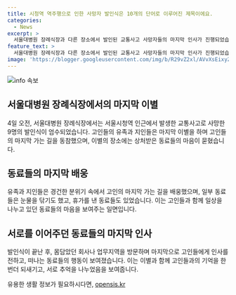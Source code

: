 ```yaml
---
title: 시청역 역주행으로 인한 사망자 발인식은 10개의 단어로 이루어진 제목이에요.
categories:
  - News
excerpt: >
  서울대병원 장례식장과 다른 장소에서 발인된 교통사고 사망자들의 마지막 인사가 진행되었습니다. 서울대병원에서는 시중은행 직원 4명과 서울 대형병원 용역업체 동료 3명의 발인식이 엄수되었고, 세브란스병원 신촌장례식장과 국립중앙의료원에서도 다른 희생자들의 발인식이 이뤄졌습니다. 사후에도 동료들의 추모가 이어지며, 한 시민은 희생자들 모두 그곳에서는 아프지 않고 편히 쉬었으면 한다고 말했습니다.
feature_text: >
  서울대병원 장례식장과 다른 장소에서 발인된 교통사고 사망자들의 마지막 인사가 진행되었습니다. 서울대병원에서는 시중은행 직원 4명과 서울 대형병원 용역업체 동료 3명의 발인식이 엄수되었고, 세브란스병원 신촌장례식장과 국립중앙의료원에서도 다른 희생자들의 발인식이 이뤄졌습니다. 사후에도 동료들의 추모가 이어지며, 한 시민은 희생자들 모두 그곳에서는 아프지 않고 편히 쉬었으면 한다고 말했습니다.
image: 'https://blogger.googleusercontent.com/img/b/R29vZ2xl/AVvXsEixyZcFfHzMRdzZMjFBmAUKJYCLCGyLL1o632UiGVXcaFdKo_bkvkuCioo0uUKlGfBVcT3P84aROyZIXSBEx3Aw5nCQ3pTgDom1WDC4m8eifvWiAmWEEVb4x6G_l8C0QH225ldMjyaFvpxGEBGNO37VmDTDMHGhJPq73UglMfDca1-0aw/s1600/blogspot.png'
---
```


<p><img src="https://blogger.googleusercontent.com/img/b/R29vZ2xl/AVvXsEixyZcFfHzMRdzZMjFBmAUKJYCLCGyLL1o632UiGVXcaFdKo_bkvkuCioo0uUKlGfBVcT3P84aROyZIXSBEx3Aw5nCQ3pTgDom1WDC4m8eifvWiAmWEEVb4x6G_l8C0QH225ldMjyaFvpxGEBGNO37VmDTDMHGhJPq73UglMfDca1-0aw/s1600/blogspot.png" alt="info 속보" /></p>

<h2 data-ke-size="size26">서울대병원 장례식장에서의 마지막 이별</h2>

<p data-ke-size="size16">4일 오전, 서울대병원 장례식장에서는 서울시청역 인근에서 발생한 교통사고로 사망한 9명의 발인식이 엄수되었습니다. 고인들의 유족과 지인들은 마지막 이별을 하며 고인들의 마지막 가는 길을 동참했으며, 이별의 장소에는 상처받은 동료들의 마음이 묻혔습니다.</p>

<h2 data-ke-size="size26">동료들의 마지막 배웅</h2>

<p data-ke-size="size16">유족과 지인들은 경건한 분위기 속에서 고인의 마지막 가는 길을 배웅했으며, 일부 동료들은 눈물을 닦기도 했고, 휴가를 낸 동료들도 있었습니다. 이는 고인들과 함께 일상을 나누고 있던 동료들의 마음을 보여주는 일면입니다.</p>

<h2 data-ke-size="size26">서로를 이어주던 동료들의 마지막 인사</h2>

<p data-ke-size="size16">발인식이 끝난 후, 몸담았던 회사나 업무지역을 방문하며 마지막으로 고인들에게 인사를 전하고, 떠나는 동료들의 행동이 보여졌습니다. 이는 이별과 함께 고인들과의 기억을 한번더 되새기고, 서로 추억을 나누었음을 보여줍니다.</p>
유용한 생활 정보가 필요하시다면, <a href="https://opensis.kr" rel="dofollow">opensis.kr</a>


